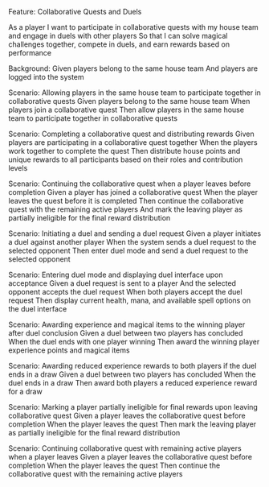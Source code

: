Feature: Collaborative Quests and Duels

  As a player
  I want to participate in collaborative quests with my house team and engage in duels with other players
  So that I can solve magical challenges together, compete in duels, and earn rewards based on performance

  Background:
    Given players belong to the same house team
    And players are logged into the system

  Scenario: Allowing players in the same house team to participate together in collaborative quests
    Given players belong to the same house team
    When players join a collaborative quest
    Then allow players in the same house team to participate together in collaborative quests

  Scenario: Completing a collaborative quest and distributing rewards
    Given players are participating in a collaborative quest together
    When the players work together to complete the quest
    Then distribute house points and unique rewards to all participants based on their roles and contribution levels

  Scenario: Continuing the collaborative quest when a player leaves before completion
    Given a player has joined a collaborative quest
    When the player leaves the quest before it is completed
    Then continue the collaborative quest with the remaining active players
    And mark the leaving player as partially ineligible for the final reward distribution

  Scenario: Initiating a duel and sending a duel request
    Given a player initiates a duel against another player
    When the system sends a duel request to the selected opponent
    Then enter duel mode and send a duel request to the selected opponent

  Scenario: Entering duel mode and displaying duel interface upon acceptance
    Given a duel request is sent to a player
    And the selected opponent accepts the duel request
    When both players accept the duel request
    Then display current health, mana, and available spell options on the duel interface

  Scenario: Awarding experience and magical items to the winning player after duel conclusion
    Given a duel between two players has concluded
    When the duel ends with one player winning
    Then award the winning player experience points and magical items

  Scenario: Awarding reduced experience rewards to both players if the duel ends in a draw
    Given a duel between two players has concluded
    When the duel ends in a draw
    Then award both players a reduced experience reward for a draw

  Scenario: Marking a player partially ineligible for final rewards upon leaving collaborative quest
    Given a player leaves the collaborative quest before completion
    When the player leaves the quest
    Then mark the leaving player as partially ineligible for the final reward distribution

  Scenario: Continuing collaborative quest with remaining active players when a player leaves
    Given a player leaves the collaborative quest before completion
    When the player leaves the quest
    Then continue the collaborative quest with the remaining active players
